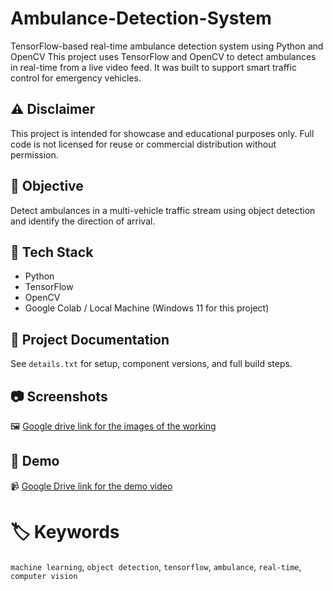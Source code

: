 # Ambulance-Detection-System
TensorFlow-based real-time ambulance detection system using Python and OpenCV
This project uses TensorFlow and OpenCV to detect ambulances in real-time from a live video feed. It was built to support smart traffic control for emergency vehicles.


## ⚠️ Disclaimer
This project is intended for showcase and educational purposes only. Full code is not licensed for reuse or commercial distribution without permission.


## 🎯 Objective
Detect ambulances in a multi-vehicle traffic stream using object detection and identify the direction of arrival.

## 🧠 Tech Stack
- Python
- TensorFlow
- OpenCV
- Google Colab / Local Machine (Windows 11 for this project)

## 📝 Project Documentation
See `details.txt` for setup, component versions, and full build steps.

## 📷 Screenshots
🖼️ [Google drive link for the images of the working](https://drive.google.com/drive/folders/1Kf5Re7FlzpY_HJdUmAbEWYcWXfmp40hk?usp=sharing)

## 🎥 Demo
📹 [Google Drive link for the demo video](https://drive.google.com/drive/folders/1fdlpNBljcD5pSlLCAA7x7f6dbpUjROHg?usp=sharing)

# 🏷️ Keywords
`machine learning`, `object detection`, `tensorflow`, `ambulance`, `real-time`, `computer vision`


